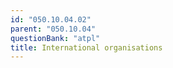 ```yaml
---
id: "050.10.04.02"
parent: "050.10.04"
questionBank: "atpl"
title: International organisations
---
```

